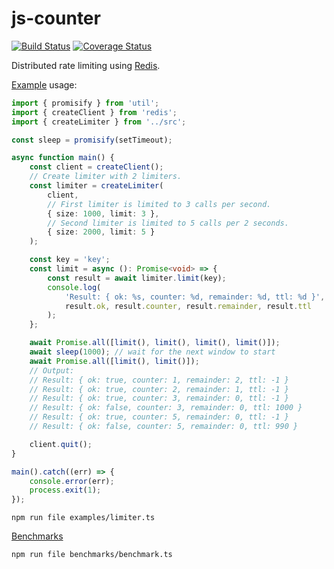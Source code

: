 # js-counter

[![Build Status](https://travis-ci.com/da440dil/js-counter.svg?branch=master)](https://travis-ci.com/da440dil/js-counter)
[![Coverage Status](https://coveralls.io/repos/github/da440dil/js-counter/badge.svg?branch=master)](https://coveralls.io/github/da440dil/js-counter?branch=master)

Distributed rate limiting using [Redis](https://redis.io/).

[Example](./examples/limiter.ts) usage:
```typescript
import { promisify } from 'util';
import { createClient } from 'redis';
import { createLimiter } from '../src';

const sleep = promisify(setTimeout);

async function main() {
	const client = createClient();
	// Create limiter with 2 limiters.
	const limiter = createLimiter(
		client,
		// First limiter is limited to 3 calls per second.
		{ size: 1000, limit: 3 },
		// Second limiter is limited to 5 calls per 2 seconds.
		{ size: 2000, limit: 5 }
	);

	const key = 'key';
	const limit = async (): Promise<void> => {
		const result = await limiter.limit(key);
		console.log(
			'Result: { ok: %s, counter: %d, remainder: %d, ttl: %d }',
			result.ok, result.counter, result.remainder, result.ttl
		);
	};

	await Promise.all([limit(), limit(), limit(), limit()]);
	await sleep(1000); // wait for the next window to start
	await Promise.all([limit(), limit()]);
	// Output:
	// Result: { ok: true, counter: 1, remainder: 2, ttl: -1 }
	// Result: { ok: true, counter: 2, remainder: 1, ttl: -1 }
	// Result: { ok: true, counter: 3, remainder: 0, ttl: -1 }
	// Result: { ok: false, counter: 3, remainder: 0, ttl: 1000 }
	// Result: { ok: true, counter: 5, remainder: 0, ttl: -1 }
	// Result: { ok: false, counter: 5, remainder: 0, ttl: 990 }

	client.quit();
}

main().catch((err) => {
	console.error(err);
	process.exit(1);
});
```

```
npm run file examples/limiter.ts
```

[Benchmarks](./benchmarks)
```
npm run file benchmarks/benchmark.ts
```
